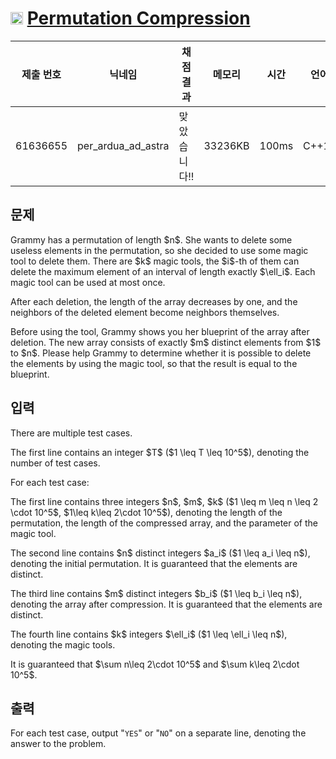 # <img width="20px"  src="https://d2gd6pc034wcta.cloudfront.net/tier/0.svg" class="solvedac-tier"> [Permutation Compression](https://www.acmicpc.net/problem/28177) 

| 제출 번호 | 닉네임 | 채점 결과 | 메모리 | 시간 | 언어 | 코드 길이 |
|---|---|---|---|---|---|---|
|61636655|per_ardua_ad_astra|맞았습니다!! |33236KB|100ms|C++17|1575B|

## 문제
<p>Grammy has a permutation of length $n$. She wants to delete some useless elements in the permutation, so she decided to use some magic tool to delete them. There are $k$ magic tools, the $i$-th of them can delete the maximum element of an interval of length exactly $\ell_i$. Each magic tool can be used at most once.</p>

<p>After each deletion, the length of the array decreases by one, and the neighbors of the deleted element become neighbors themselves.</p>

<p>Before using the tool, Grammy shows you her blueprint of the array after deletion. The new array consists of exactly $m$ distinct elements from $1$ to $n$. Please help Grammy to determine whether it is possible to delete the elements by using the magic tool, so that the result is equal to the blueprint.</p>

## 입력
<p>There are multiple test cases.</p>

<p>The first line contains an integer $T$ ($1 \leq T \leq 10^5$), denoting the number of test cases. </p>

<p>For each test case:</p>

<p>The first line contains three integers $n$, $m$, $k$ ($1 \leq m \leq n \leq 2 \cdot 10^5$, $1\leq k\leq 2\cdot 10^5$), denoting the length of the permutation, the length of the compressed array, and the parameter of the magic tool. </p>

<p>The second line contains $n$ distinct integers $a_i$ ($1 \leq a_i \leq n$), denoting the initial permutation. It is guaranteed that the elements are distinct.</p>

<p>The third line contains $m$ distinct integers $b_i$ ($1 \leq b_i \leq n$), denoting the array after compression. It is guaranteed that the elements are distinct.</p>

<p>The fourth line contains $k$ integers $\ell_i$ ($1 \leq \ell_i \leq n$), denoting the magic tools.</p>

<p>It is guaranteed that $\sum n\leq 2\cdot 10^5$ and $\sum k\leq 2\cdot 10^5$.</p>

## 출력
<p>For each test case, output "<code>YES</code>" or "<code>NO</code>" on a separate line, denoting the answer to the problem. </p>

